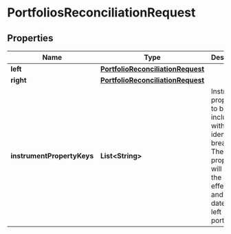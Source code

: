 

# PortfoliosReconciliationRequest


## Properties

Name | Type | Description | Notes
------------ | ------------- | ------------- | -------------
**left** | [**PortfolioReconciliationRequest**](PortfolioReconciliationRequest.md) |  | 
**right** | [**PortfolioReconciliationRequest**](PortfolioReconciliationRequest.md) |  | 
**instrumentPropertyKeys** | **List&lt;String&gt;** | Instrument properties to be included with any identified breaks. These properties will be in the effective and AsAt dates of the left portfolio | 



